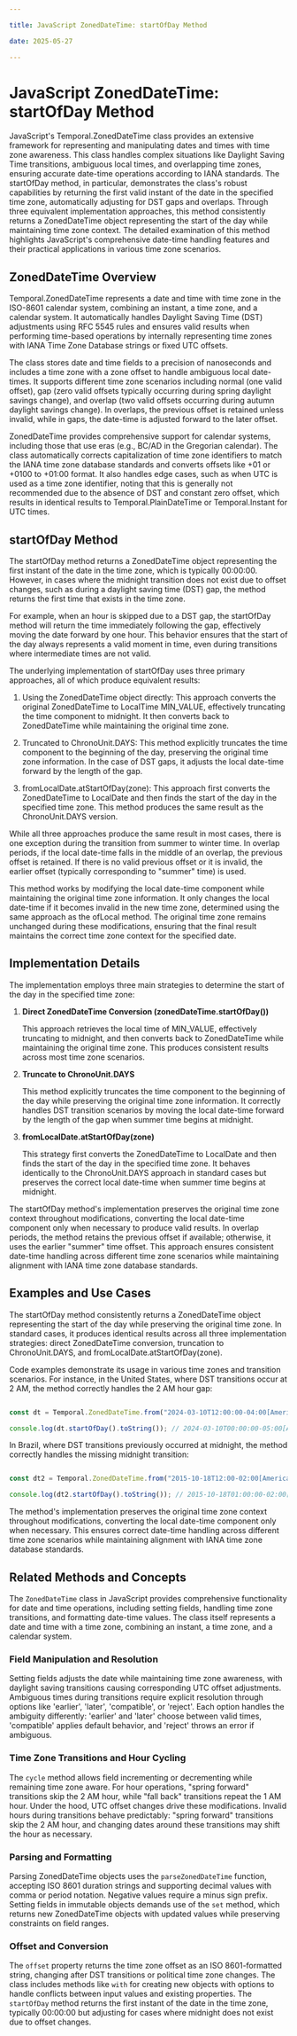 ```yaml
---

title: JavaScript ZonedDateTime: startOfDay Method

date: 2025-05-27

---
```



# JavaScript ZonedDateTime: startOfDay Method

JavaScript's Temporal.ZonedDateTime class provides an extensive framework for representing and manipulating dates and times with time zone awareness. This class handles complex situations like Daylight Saving Time transitions, ambiguous local times, and overlapping time zones, ensuring accurate date-time operations according to IANA standards. The startOfDay method, in particular, demonstrates the class's robust capabilities by returning the first valid instant of the date in the specified time zone, automatically adjusting for DST gaps and overlaps. Through three equivalent implementation approaches, this method consistently returns a ZonedDateTime object representing the start of the day while maintaining time zone context. The detailed examination of this method highlights JavaScript's comprehensive date-time handling features and their practical applications in various time zone scenarios.


## ZonedDateTime Overview

Temporal.ZonedDateTime represents a date and time with time zone in the ISO-8601 calendar system, combining an instant, a time zone, and a calendar system. It automatically handles Daylight Saving Time (DST) adjustments using RFC 5545 rules and ensures valid results when performing time-based operations by internally representing time zones with IANA Time Zone Database strings or fixed UTC offsets.

The class stores date and time fields to a precision of nanoseconds and includes a time zone with a zone offset to handle ambiguous local date-times. It supports different time zone scenarios including normal (one valid offset), gap (zero valid offsets typically occurring during spring daylight savings change), and overlap (two valid offsets occurring during autumn daylight savings change). In overlaps, the previous offset is retained unless invalid, while in gaps, the date-time is adjusted forward to the later offset.

ZonedDateTime provides comprehensive support for calendar systems, including those that use eras (e.g., BC/AD in the Gregorian calendar). The class automatically corrects capitalization of time zone identifiers to match the IANA time zone database standards and converts offsets like +01 or +0100 to +01:00 format. It also handles edge cases, such as when UTC is used as a time zone identifier, noting that this is generally not recommended due to the absence of DST and constant zero offset, which results in identical results to Temporal.PlainDateTime or Temporal.Instant for UTC times.


## startOfDay Method

The startOfDay method returns a ZonedDateTime object representing the first instant of the date in the time zone, which is typically 00:00:00. However, in cases where the midnight transition does not exist due to offset changes, such as during a daylight saving time (DST) gap, the method returns the first time that exists in the time zone.

For example, when an hour is skipped due to a DST gap, the startOfDay method will return the time immediately following the gap, effectively moving the date forward by one hour. This behavior ensures that the start of the day always represents a valid moment in time, even during transitions where intermediate times are not valid.

The underlying implementation of startOfDay uses three primary approaches, all of which produce equivalent results:

1. Using the ZonedDateTime object directly: This approach converts the original ZonedDateTime to LocalTime MIN_VALUE, effectively truncating the time component to midnight. It then converts back to ZonedDateTime while maintaining the original time zone.

2. Truncated to ChronoUnit.DAYS: This method explicitly truncates the time component to the beginning of the day, preserving the original time zone information. In the case of DST gaps, it adjusts the local date-time forward by the length of the gap.

3. fromLocalDate.atStartOfDay(zone): This approach first converts the ZonedDateTime to LocalDate and then finds the start of the day in the specified time zone. This method produces the same result as the ChronoUnit.DAYS version.

While all three approaches produce the same result in most cases, there is one exception during the transition from summer to winter time. In overlap periods, if the local date-time falls in the middle of an overlap, the previous offset is retained. If there is no valid previous offset or it is invalid, the earlier offset (typically corresponding to "summer" time) is used.

This method works by modifying the local date-time component while maintaining the original time zone information. It only changes the local date-time if it becomes invalid in the new time zone, determined using the same approach as the ofLocal method. The original time zone remains unchanged during these modifications, ensuring that the final result maintains the correct time zone context for the specified date.


## Implementation Details

The implementation employs three main strategies to determine the start of the day in the specified time zone:

1. **Direct ZonedDateTime Conversion (zonedDateTime.startOfDay())**

   This approach retrieves the local time of MIN_VALUE, effectively truncating to midnight, and then converts back to ZonedDateTime while maintaining the original time zone. This produces consistent results across most time zone scenarios.

2. **Truncate to ChronoUnit.DAYS**

   This method explicitly truncates the time component to the beginning of the day while preserving the original time zone information. It correctly handles DST transition scenarios by moving the local date-time forward by the length of the gap when summer time begins at midnight.

3. **fromLocalDate.atStartOfDay(zone)**

   This strategy first converts the ZonedDateTime to LocalDate and then finds the start of the day in the specified time zone. It behaves identically to the ChronoUnit.DAYS approach in standard cases but preserves the correct local date-time when summer time begins at midnight.

The startOfDay method's implementation preserves the original time zone context throughout modifications, converting the local date-time component only when necessary to produce valid results. In overlap periods, the method retains the previous offset if available; otherwise, it uses the earlier "summer" time offset. This approach ensures consistent date-time handling across different time zone scenarios while maintaining alignment with IANA time zone database standards.


## Examples and Use Cases

The startOfDay method consistently returns a ZonedDateTime object representing the start of the day while preserving the original time zone. In standard cases, it produces identical results across all three implementation strategies: direct ZonedDateTime conversion, truncation to ChronoUnit.DAYS, and fromLocalDate.atStartOfDay(zone).

Code examples demonstrate its usage in various time zones and transition scenarios. For instance, in the United States, where DST transitions occur at 2 AM, the method correctly handles the 2 AM hour gap:

```javascript

const dt = Temporal.ZonedDateTime.from("2024-03-10T12:00:00-04:00[America/New_York]");

console.log(dt.startOfDay().toString()); // 2024-03-10T00:00:00-05:00[America/New_York]

```

In Brazil, where DST transitions previously occurred at midnight, the method correctly handles the missing midnight transition:

```javascript

const dt2 = Temporal.ZonedDateTime.from("2015-10-18T12:00-02:00[America/Sao_Paulo]");

console.log(dt2.startOfDay().toString()); // 2015-10-18T01:00:00-02:00[America/Sao_Paulo]

```

The method's implementation preserves the original time zone context throughout modifications, converting the local date-time component only when necessary. This ensures correct date-time handling across different time zone scenarios while maintaining alignment with IANA time zone database standards.


## Related Methods and Concepts

The `ZonedDateTime` class in JavaScript provides comprehensive functionality for date and time operations, including setting fields, handling time zone transitions, and formatting date-time values. The class itself represents a date and time with a time zone, combining an instant, a time zone, and a calendar system.


### Field Manipulation and Resolution

Setting fields adjusts the date while maintaining time zone awareness, with daylight saving transitions causing corresponding UTC offset adjustments. Ambiguous times during transitions require explicit resolution through options like 'earlier', 'later', 'compatible', or 'reject'. Each option handles the ambiguity differently: 'earlier' and 'later' choose between valid times, 'compatible' applies default behavior, and 'reject' throws an error if ambiguous.


### Time Zone Transitions and Hour Cycling

The `cycle` method allows field incrementing or decrementing while remaining time zone aware. For hour operations, "spring forward" transitions skip the 2 AM hour, while "fall back" transitions repeat the 1 AM hour. Under the hood, UTC offset changes drive these modifications. Invalid hours during transitions behave predictably: "spring forward" transitions skip the 2 AM hour, and changing dates around these transitions may shift the hour as necessary.


### Parsing and Formatting

Parsing ZonedDateTime objects uses the `parseZonedDateTime` function, accepting ISO 8601 duration strings and supporting decimal values with comma or period notation. Negative values require a minus sign prefix. Setting fields in immutable objects demands use of the `set` method, which returns new ZonedDateTime objects with updated values while preserving constraints on field ranges.


### Offset and Conversion

The `offset` property returns the time zone offset as an ISO 8601-formatted string, changing after DST transitions or political time zone changes. The class includes methods like `with` for creating new objects with options to handle conflicts between input values and existing properties. The `startOfDay` method returns the first instant of the date in the time zone, typically 00:00:00 but adjusting for cases where midnight does not exist due to offset changes.

